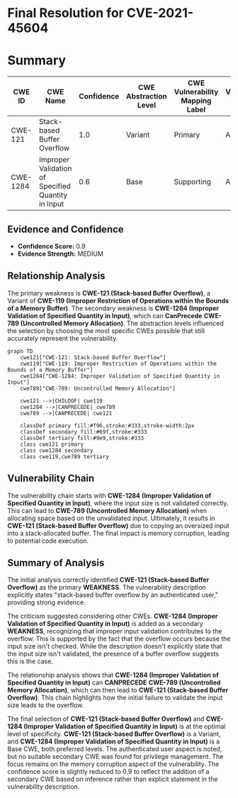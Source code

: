 # Final Resolution for CVE-2021-45604

# Summary
| CWE ID | CWE Name | Confidence | CWE Abstraction Level | CWE Vulnerability Mapping Label | CWE-Vulnerability Mapping Notes |
|---|---|---|---|---|---|
| CWE-121 | Stack-based Buffer Overflow | 1.0 | Variant | Primary | Allowed |
| CWE-1284 | Improper Validation of Specified Quantity in Input | 0.6 | Base | Supporting | Allowed | Contributes to the overflow by failing to validate the size of the input. |

## Evidence and Confidence

*   **Confidence Score:** 0.9
*   **Evidence Strength:** MEDIUM

## Relationship Analysis
The primary weakness is **CWE-121 (Stack-based Buffer Overflow)**, a Variant of **CWE-119 (Improper Restriction of Operations within the Bounds of a Memory Buffer)**. The secondary weakness is **CWE-1284 (Improper Validation of Specified Quantity in Input)**, which can **CanPrecede** **CWE-789 (Uncontrolled Memory Allocation)**.
The abstraction levels influenced the selection by choosing the most specific CWEs possible that still accurately represent the vulnerability.

```mermaid
graph TD
    cwe121["CWE-121: Stack-based Buffer Overflow"]
    cwe119["CWE-119: Improper Restriction of Operations within the Bounds of a Memory Buffer"]
    cwe1284["CWE-1284: Improper Validation of Specified Quantity in Input"]
    cwe789["CWE-789: Uncontrolled Memory Allocation"]

    cwe121 -->|CHILDOF| cwe119
    cwe1284 -->|CANPRECEDE| cwe789
    cwe789 -->|CANPRECEDE| cwe121

    classDef primary fill:#f96,stroke:#333,stroke-width:2px
    classDef secondary fill:#69f,stroke:#333
    classDef tertiary fill:#9e9,stroke:#333
    class cwe121 primary
    class cwe1284 secondary
    class cwe119,cwe789 tertiary
```

## Vulnerability Chain
The vulnerability chain starts with **CWE-1284 (Improper Validation of Specified Quantity in Input)**, where the input size is not validated correctly. This can lead to **CWE-789 (Uncontrolled Memory Allocation)** when allocating space based on the unvalidated input. Ultimately, it results in **CWE-121 (Stack-based Buffer Overflow)** due to copying an oversized input into a stack-allocated buffer. The final impact is memory corruption, leading to potential code execution.

## Summary of Analysis
The initial analysis correctly identified **CWE-121 (Stack-based Buffer Overflow)** as the primary **WEAKNESS**. The vulnerability description explicitly states "stack-based buffer overflow by an authenticated user," providing strong evidence.

The criticism suggested considering other CWEs. **CWE-1284 (Improper Validation of Specified Quantity in Input)** is added as a secondary **WEAKNESS**, recognizing that improper input validation contributes to the overflow. This is supported by the fact that the overflow occurs because the input size isn't checked. While the description doesn't explicitly state that the input size isn't validated, the presence of a buffer overflow suggests this is the case.

The relationship analysis shows that **CWE-1284 (Improper Validation of Specified Quantity in Input)** can **CANPRECEDE** **CWE-789 (Uncontrolled Memory Allocation)**, which can then lead to **CWE-121 (Stack-based Buffer Overflow)**. This chain highlights how the initial failure to validate the input size leads to the overflow.

The final selection of **CWE-121 (Stack-based Buffer Overflow)** and **CWE-1284 (Improper Validation of Specified Quantity in Input)** is at the optimal level of specificity. **CWE-121 (Stack-based Buffer Overflow)** is a Variant, and **CWE-1284 (Improper Validation of Specified Quantity in Input)** is a Base CWE, both preferred levels.
The authenticated user aspect is noted, but no suitable secondary CWE was found for privilege management. The focus remains on the memory corruption aspect of the vulnerability.
The confidence score is slightly reduced to 0.9 to reflect the addition of a secondary CWE based on inference rather than explicit statement in the vulnerability description.